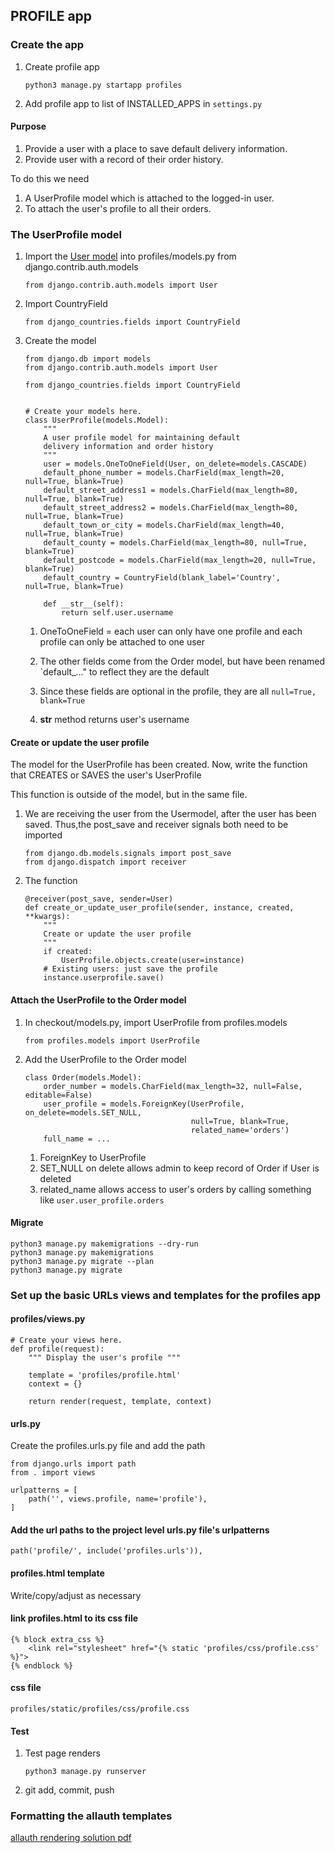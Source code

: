 ## PROFILE app

### Create the app

1. Create profile app

	`python3 manage.py startapp profiles`

2. Add profile app to list of INSTALLED_APPS in `settings.py`

#### Purpose

1. Provide a user with a place to save default delivery information.
2. Provide user with a record of their order history.

To do this we need

1. A UserProfile model which is attached to the logged-in user.
2. To attach the user's profile to all their orders.

### The UserProfile model

1. Import the [User model](https://docs.djangoproject.com/en/3.2/topics/auth/default/#user-objects) into profiles/models.py from django.contrib.auth.models

	`from django.contrib.auth.models import User`

2. Import CountryField

	`from django_countries.fields import CountryField`

3. Create the model

	```
	from django.db import models
	from django.contrib.auth.models import User

	from django_countries.fields import CountryField


	# Create your models here.
	class UserProfile(models.Model):
        """
        A user profile model for maintaining default
        delivery information and order history
        """
        user = models.OneToOneField(User, on_delete=models.CASCADE)
        default_phone_number = models.CharField(max_length=20, null=True, blank=True)
        default_street_address1 = models.CharField(max_length=80, null=True, blank=True)
        default_street_address2 = models.CharField(max_length=80, null=True, blank=True)
        default_town_or_city = models.CharField(max_length=40, null=True, blank=True)
        default_county = models.CharField(max_length=80, null=True, blank=True)
        default_postcode = models.CharField(max_length=20, null=True, blank=True)
        default_country = CountryField(blank_label='Country', null=True, blank=True)

        def __str__(self):
            return self.user.username

	```

	1. OneToOneField =  each user can only have one profile and each profile can only be attached to one user

	2. The other fields come from the Order model, but have been renamed `default_..." to reflect they are the default

	3. Since these fields are optional in the profile, they are all `null=True, blank=True`

	4. __str__ method returns user's username

#### Create or update the user profile

The model for the UserProfile has been created. Now, write the function that CREATES or SAVES the user's UserProfile

This function is outside of the model, but in the same file.

1. We are receiving the user from the Usermodel, after the user has been saved. Thus,the post_save and receiver signals both need to be imported

	```
	from django.db.models.signals import post_save
	from django.dispatch import receiver
	```
2. The function

	```
	@receiver(post_save, sender=User)
	def create_or_update_user_profile(sender, instance, created, **kwargs):
        """
        Create or update the user profile
        """
        if created:
            UserProfile.objects.create(user=instance)
        # Existing users: just save the profile
        instance.userprofile.save()
	```

#### Attach the UserProfile to the Order model

1. In checkout/models.py, import UserProfile from profiles.models

	`from profiles.models import UserProfile`

2. Add the UserProfile to the Order model

	```
	class Order(models.Model):
        order_number = models.CharField(max_length=32, null=False, editable=False)
        user_profile = models.ForeignKey(UserProfile, on_delete=models.SET_NULL,
                                         null=True, blank=True,
                                         related_name='orders')
        full_name = ...
    ```

	1. ForeignKey to UserProfile
	2. SET_NULL on delete allows admin to keep record of Order if User is deleted
	3. related_name allows access to user's orders by calling something like `user.user_profile.orders`

#### Migrate

```
python3 manage.py makemigrations --dry-run
python3 manage.py makemigrations
python3 manage.py migrate --plan
python3 manage.py migrate
```

### Set up the basic URLs views and templates for the profiles app

#### profiles/views.py

```
# Create your views here.
def profile(request):
    """ Display the user's profile """
    
    template = 'profiles/profile.html'
    context = {}

    return render(request, template, context)
```

#### urls.py

Create the profiles.urls.py file and add the path

```
from django.urls import path
from . import views

urlpatterns = [
    path('', views.profile, name='profile'),
]
```

#### Add the url paths to the project level urls.py file's urlpatterns

`path('profile/', include('profiles.urls')),`

#### profiles.html template

Write/copy/adjust as necessary

#### link profiles.html to its css file

```
{% block extra_css %}
    <link rel="stylesheet" href="{% static 'profiles/css/profile.css' %}">
{% endblock %}
```

#### css file

`profiles/static/profiles/css/profile.css`

#### Test

1. Test page renders

	`python3 manage.py runserver`

2. git add, commit, push

### Formatting the allauth templates

<a href="https://github.com/Justin-Sawyer/boutique_ado_v1/blob/master/media/pdf/allauth-rendering.pdf">allauth rendering solution pdf</a>
